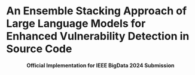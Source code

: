 # An Ensemble Stacking Approach of Large Language Models for Enhanced Vulnerability Detection in Source Code


<p align="center">
  <strong>Official Implementation for IEEE BigData 2024 Submission</strong>
</p>


